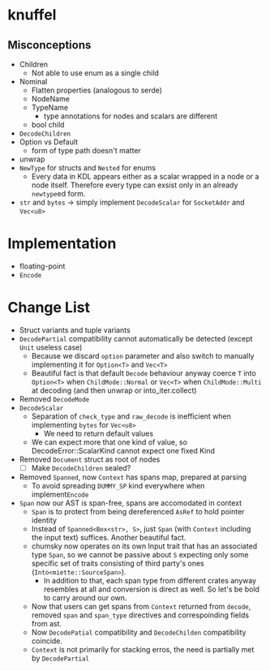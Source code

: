 # knuffel

## Misconceptions

- Children
  - Not able to use enum as a single child
- Nominal
  - Flatten properties (analogous to serde)
  - NodeName
  - TypeName
    - type annotations for nodes and scalars are different
  - bool child
- `DecodeChildren`
- Option vs Default
  - form of type path doesn't matter 
- unwrap
- `NewType` for structs and `Nested` for enums
  - Every data in KDL appears either as a scalar wrapped in a node or a node itself. Therefore every type can exsist only in an already `newtype`ed form.
- `str` and `bytes` → simply implement `DecodeScalar` for `SocketAddr` and `Vec<u8>`

# Implementation

- floating-point
- `Encode`

# Change List

- Struct variants and tuple variants
- `DecodePartial` compatibility cannot automatically be detected (except `Unit` useless case)
  - Because we discard `option` parameter and also switch to manually implementing it for `Option<T>` and `Vec<T>`
  - Beautiful fact is that default `Decode` behaviour anyway coerce `T` into `Option<T>` when `ChildMode::Normal` or `Vec<T>` when `ChildMode::Multi` at decoding (and then unwrap or into_iter.collect)
- Removed `DecodeMode`
- `DecodeScalar`
  - Separation of `check_type` and `raw_decode` is inefficient when implementing `bytes` for `Vec<u8>`
    - We need to return default values
  - We can expect more that one kind of value, so DecodeError::ScalarKind cannot expect one fixed Kind
- Removed `Document` struct as root of nodes
  - [ ] Make `DecodeChildren` sealed?
- Removed `Spanned`, now `Context` has spans map, prepared at parsing
  - To avoid spreading `DUMMY_SP` kind everywhere when implement`Encode`
- `Span` now our AST is span-free, spans are accomodated in context
  - `Span` is to protect from being dereferenced `AsRef` to hold pointer identity
  - Instead of `Spanned<Box<str>, S>`, just `Span` (with `Context` including the input text) suffices. Another beautiful fact.
  - chumsky now operates on its own Input trait that has an associated type `Span`, so we cannot be passive about `S` expecting only some specific set of traits consisting of third party's ones (`Into<miette::SourceSpan>`).
    - In addition to that, each span type from different crates anyway resembles at all and conversion is direct as well. So let's be bold to carry around our own.
  - Now that users can get spans from `Context` returned from `decode`, removed `span` and `span_type` directives and correspoinding fields from ast.
  - Now `DecodePatial` compatibility and `DecodeChilden` compatibility coincide.
  - `Context` is not primarily for stacking erros, the need is partially met by `DecodePartial`
